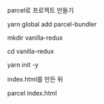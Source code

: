 parcel로 프로젝트 만들기

yarn global add parcel-bundler

mkdir vanilla-redux

cd vanilla-redux

yarn init -y

index.html를 만든 뒤

parcel index.html